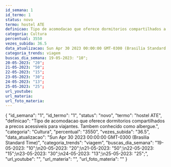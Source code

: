 ```yaml
---
id_semana: 1
id_termo: 1
status: novo
termo: hostel ATE
definicao: Tipo de acomodacao que oferece dormitorios compartilhados a precos acessiveis para viajantes. Tambem conhecido como albergue.
categoria: Cultura
percentual: 3550
vezes_subida: 36.5
data_atualizacao: Sun Apr 30 2023 00:00:00 GMT-0300 (Brasilia Standard Time)
categoria_trends: viagem
buscas_dia_semana: 19-05-2023: "10";
20-05-2023: "20";
21-05-2023: "50";
22-05-2023: "15";
23-05-2023: "30";
24-05-2023: "13";
25-05-2023: "25";
url_youtube: 
url_materia: 
url_foto_materia: 
---
```


{
  "id_semana": "1",
  "id_termo": "1",
  "status": "novo",
  "termo": "hostel ATE",
  "definicao": "Tipo de acomodacao que oferece dormitorios compartilhados a precos acessiveis para viajantes. Tambem conhecido como albergue.",
  "categoria": "Cultura",
  "percentual": "3550",
  "vezes_subida": "36.5",
  "data_atualizacao": "Sun Apr 30 2023 00:00:00 GMT-0300 (Brasilia Standard Time)",
  "categoria_trends": "viagem",
  "buscas_dia_semana": "19-05-2023: \"10\";\n20-05-2023: \"20\";\n21-05-2023: \"50\";\n22-05-2023: \"15\";\n23-05-2023: \"30\";\n24-05-2023: \"13\";\n25-05-2023: \"25\";",
  "url_youtube": "",
  "url_materia": "",
  "url_foto_materia": ""
}